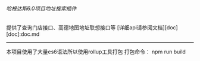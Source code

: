 ###### 哈根达斯6.0项目地址搜索插件
提供了查询门店接口、高德地图地址联想接口等
[详细api请参阅文档][doc]
[doc]:doc.md

* * *
本项目使用了大量es6语法所以使用rollup工具打包
打包命令： npm run build